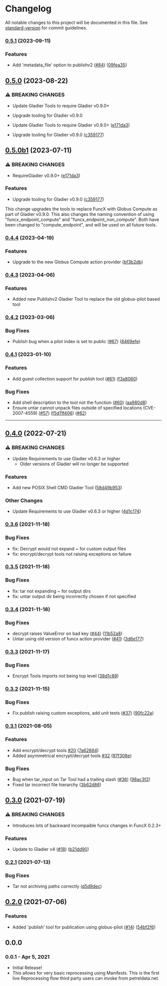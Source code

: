 # Changelog

All notable changes to this project will be documented in this file. See [standard-version](https://github.com/conventional-changelog/standard-version) for commit guidelines.

### [0.5.1](https://github.com/globus-gladier/gladier_tools/compare/v0.5.0...v0.5.1) (2023-09-11)


### Features

* Add 'metadata_file' option to publishv2 ([#84](https://github.com/globus-gladier/gladier_tools/issues/84)) ([09fea35](https://github.com/globus-gladier/gladier_tools/commit/09fea35250bbdbc1631517c656fc0588f29fea61))

## [0.5.0](https://github.com/globus-gladier/gladier_tools/compare/v0.4.4...v0.5.0) (2023-08-22)


### ⚠ BREAKING CHANGES

* Update Gladier Tools to require Gladier v0.9.0+
* Upgrade tooling for Gladier v0.9.0

* Update Gladier Tools to require Gladier v0.9.0+ ([e171da3](https://github.com/globus-gladier/gladier_tools/commit/e171da3a36d72c544f33586d9f8ea21eb1a6822d))
* Upgrade tooling for Gladier v0.9.0 ([c359177](https://github.com/globus-gladier/gladier_tools/commit/c35917775816febc93a37a5a99a6d74c7f6d820b))

## [0.5.0b1](https://github.com/globus-gladier/gladier_tools/compare/v0.4.4...v0.5.0b1) (2023-07-11)


### ⚠ BREAKING CHANGES

* RequireGladier v0.9.0+ ([e171da3](https://github.com/globus-gladier/gladier_tools/commit/e171da3a36d72c544f33586d9f8ea21eb1a6822d))


### Features

* Upgrade tooling for Gladier v0.9.0 ([c359177](https://github.com/globus-gladier/gladier_tools/commit/c35917775816febc93a37a5a99a6d74c7f6d820b))

This change upgrades the tools to replace FuncX with Globus Compute as part of Gladier v0.9.0. This also
changes the naming convention of using "funcx_endpoint_compute" and "funcx_endpoint_non_compute". Both have
been changed to "compute_endpoint", and will be used on all future tools.


### [0.4.4](https://github.com/globus-gladier/gladier_tools/compare/v0.4.3...v0.4.4) (2023-04-19)


### Features

* Upgrade to the new Globus Compute action provider ([bf3b2db](https://github.com/globus-gladier/gladier_tools/commit/bf3b2db1f54742dcb9ee8978aa5717629fce99e1))


### [0.4.3](https://github.com/globus-gladier/gladier_tools/compare/v0.4.2...v0.4.3) (2023-04-06)

### Features

* Added new Publishv2 Gladier Tool to replace the old globus-pilot based tool


### [0.4.2](https://github.com/globus-gladier/gladier_tools/compare/v0.4.1...v0.4.2) (2023-03-06)


### Bug Fixes

* Publish bug when a pilot index is set to public ([#67](https://github.com/globus-gladier/gladier_tools/issues/67)) ([8469efe](https://github.com/globus-gladier/gladier_tools/commit/8469efef5f915608040d52fe4a3468a0b1f4c41b))

### [0.4.1](https://github.com/globus-gladier/gladier_tools/compare/v0.4.0...v0.4.1) (2023-01-10)


### Features

* Add guest collection support for publish tool ([#61](https://github.com/globus-gladier/gladier_tools/issues/61)) ([f3a8060](https://github.com/globus-gladier/gladier_tools/commit/f3a8060d05eac661db0de61187a3e1b692f853a3))


### Bug Fixes

* Add shell description to the tool not the function ([#60](https://github.com/globus-gladier/gladier_tools/issues/60)) ([aa980d8](https://github.com/globus-gladier/gladier_tools/commit/aa980d8c44e32a9dc96ab553ed56152701f2f962))
* Ensure untar cannot unpack files outside of specified locations (CVE-2007-4559) ([#57](https://github.com/globus-gladier/gladier-tools/pull/57)) ([f5d11f406](https://github.com/globus-gladier/gladier-tools/pull/57/commits/f5d11f4060f995c745d7628e92b5f67ca6f68ead))  ([#62](https://github.com/globus-gladier/gladier-tools/pull/62))
---


## [0.4.0](https://github.com/globus-gladier/gladier_tools/compare/v0.3.6...v0.4.0) (2022-07-21)


### ⚠ BREAKING CHANGES

* Update Requirements to use Gladier v0.6.3 or higher
    * Older versions of Gladier will no longer be supported

### Features

* Add new POSIX Shell CMD Gladier Tool ([58d49b953](https://github.com/globus-gladier/gladier_tools/commit/58d49b9539d09c24ddf1e2ae1078e91d0b924a6f))

### Other Changes

* Update Requirements to use Gladier v0.6.3 or higher ([4d1c174](https://github.com/globus-gladier/gladier_tools/commit/4d1c17416e6dc5b637f46034f72722ab6f126a2b))

### [0.3.6](https://github.com/globus-gladier/gladier_tools/compare/v0.3.5...v0.3.6) (2021-11-18)

### Bug Fixes

* fix: Decrypt would not expand ~ for custom output files
* fix: encrypt/decrypt tools not raising exceptions on failure

### [0.3.5](https://github.com/globus-gladier/gladier_tools/compare/v0.3.4...v0.3.5) (2021-11-18)

### Bug Fixes

* fix: tar not expanding ~ for output dirs
* fix: untar output dir being incorrectly chosen if not specified

### [0.3.4](https://github.com/globus-gladier/gladier_tools/compare/v0.3.3...v0.3.4) (2021-11-18)


### Bug Fixes

* decrypt raises ValueError on bad key ([#44](https://github.com/globus-gladier/gladier_tools/issues/44)) ([11b52a8](https://github.com/globus-gladier/gladier_tools/commit/11b52a8fb6a98cafdf14c491284666b7234dd2f3))
* Untar using old version of funcx action provider ([#41](https://github.com/globus-gladier/gladier_tools/issues/41)) ([3d6e177](https://github.com/globus-gladier/gladier_tools/commit/3d6e177c7bef920d52061ffa36970a2cdaf5ab55))

### [0.3.3](https://github.com/globus-gladier/gladier_tools/compare/v0.3.2...v0.3.3) (2021-11-17)


### Bug Fixes

* Encrypt Tools imports not being top level ([38d1c88](https://github.com/globus-gladier/gladier_tools/commit/38d1c88884a1bb11a28a1409cc18df9c77b4405e))

### [0.3.2](https://github.com/globus-gladier/gladier_tools/compare/v0.3.1...v0.3.2) (2021-11-15)


### Bug Fixes

* Fix publish raising custom exceptions, add unit tests ([#37](https://github.com/globus-gladier/gladier_tools/issues/37)) ([90fc22a](https://github.com/globus-gladier/gladier_tools/commit/90fc22ad66dc72ead1196e910b6bb054227c397f))

### [0.3.1](https://github.com/globus-gladier/gladier_tools/compare/v0.3.0...v0.3.1) (2021-08-05)


### Features

* Add encrypt/decrypt tools [#20](https://github.com/globus-gladier/gladier_tools/issues/20) ([7a62684](https://github.com/globus-gladier/gladier_tools/commit/7a62684519c939faaeafb2f2def76b53ddd5d578))
* Added asymmetrical encrypt/decrypt tools [#32](https://github.com/globus-gladier/gladier_tools/issues/32) ([97f308e](https://github.com/globus-gladier/gladier_tools/commit/97f308e259fe426c30deb76d024761c1e34c0ff6))


### Bug Fixes

* Bug when tar_input on Tar Tool had a trailing slash ([#36](https://github.com/globus-gladier/gladier_tools/issues/36)) ([98ac3f2](https://github.com/globus-gladier/gladier_tools/commit/98ac3f2e3fce9fa48d31beffc6de4da44306f802))
* Fixed tar incorrect file hierarchy ([3b62d86](https://github.com/globus-gladier/gladier_tools/commit/3b62d86b358c438063ced96b92331a437a552b27))

## [0.3.0](https://github.com/globus-gladier/gladier_tools/compare/v0.2.1...v0.3.0) (2021-07-19)


### ⚠ BREAKING CHANGES

* Introduces lots of backward incompaible funcx changes
in FuncX 0.2.3+

### Features

* Update to Gladier v4 ([#18](https://github.com/globus-gladier/gladier_tools/issues/18)) ([b21dd90](https://github.com/globus-gladier/gladier_tools/commit/b21dd905495928f0af22f3380c261e8fcd1da9cd))

### [0.2.1](https://github.com/globus-gladier/gladier_tools/compare/v0.2.0...v0.2.1) (2021-07-13)


### Bug Fixes

* Tar not archiving paths correctly ([d5d9dec](https://github.com/globus-gladier/gladier_tools/commit/d5d9deca74320c6a9f3ddef2dd319c2c88785bcb))

## [0.2.0](https://github.com/globus-gladier/gladier_tools/compare/v0.1.0...v0.2.0) (2021-07-06)


### Features

* Added 'publish' tool for publication using globus-pilot ([#14](https://github.com/globus-gladier/gladier_tools/issues/14)) ([54bf2f6](https://github.com/globus-gladier/gladier_tools/commit/54bf2f647ab4f1cd5dc8275681694f0565d79418))

## 0.0.0

### 0.0.1 - Apr 5, 2021

- Initial Release!
- This allows for very basic reprocessing using Manifests. This is the first live
Reprocessing flow third party users can invoke from petreldata.net.